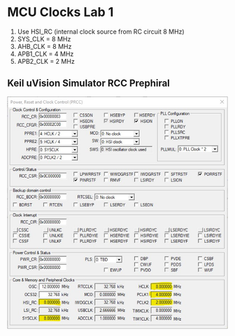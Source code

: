# **MCU Clocks Lab 1**
1. Use HSI_RC (internal clock source from RC circuit 8 MHz)
2. SYS_CLK = 8 MHz
3. AHB_CLK = 8 MHz
4. APB1_CLK = 4 MHz
5. APB2_CLK = 2 MHz

## **Keil uVision Simulator RCC Prephiral**
<img src="/05_MCU_Architecture/03_MCU_Clocks/01_Lab_01/img/Keil.jpg" >
